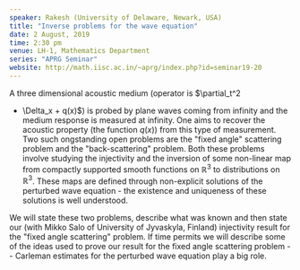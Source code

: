 ```yaml
---
speaker: Rakesh (University of Delaware, Newark, USA)
title: "Inverse problems for the wave equation"
date: 2 August, 2019
time: 2:30 pm
venue: LH-1, Mathematics Department
series: "APRG Seminar"
website: http://math.iisc.ac.in/~aprg/index.php?id=seminar19-20
---
```


A three dimensional acoustic medium (operator is $\partial_t^2
- \Delta_x + q(x)$) is probed by plane waves coming from infinity and
the medium response is measured at infinity. One aims to recover the
acoustic property (the function $q(x)$) from this type of measurement.
Two such ongstanding open problems are the "fixed angle" scattering
problem and the "back-scattering" problem. Both these problems involve
studying the injectivity and the inversion of some non-linear map from
compactly supported smooth functions on $\mathbb{R}^3$ to distributions
on $\mathbb{R}^3$. These maps are defined through non-explicit solutions
of the perturbed wave equation - the existence and uniqueness of these
solutions is well understood.

We will state these two problems, describe what was known and then state
our (with Mikko Salo of University of Jyvaskyla, Finland) injectivity
result for the "fixed angle scattering" problem. If time permits we
will describe some of the ideas used to prove our result for the fixed
angle scattering problem -- Carleman estimates for the perturbed wave
equation play a big role.

